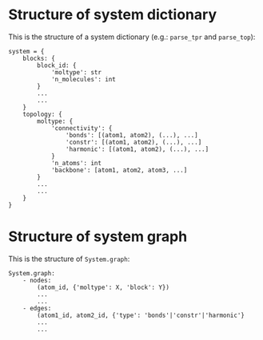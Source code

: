# Structure of system dictionary

This is the structure of a system dictionary (e.g.: `parse_tpr` and `parse_top`):

``` 
system = {
    blocks: {
        block_id: {
            'moltype': str
            'n_molecules': int
        }
        ...
        ...
    }
    topology: {
        moltype: {
            'connectivity': {
                'bonds': [(atom1, atom2), (...), ...]
                'constr': [(atom1, atom2), (...), ...]
                'harmonic': [(atom1, atom2), (...), ...]
            }
            'n_atoms': int
            'backbone': [atom1, atom2, atom3, ...]
        }
        ...
        ...
    }
}
```

# Structure of system graph

This is the structure of `System.graph`:

``` 
System.graph:
    - nodes:
        (atom_id, {'moltype': X, 'block': Y})
        ...
        ...
    - edges:
        (atom1_id, atom2_id, {'type': 'bonds'|'constr'|'harmonic'}
        ...
        ...
```
